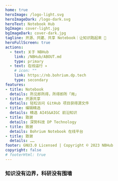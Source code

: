 ```yaml
---
home: true
heroImage: /logo-light.svg
heroImageDark: /logo-dark.svg
heroText: Notebook Hub
bgImage: cover-light.jpg
bgImageDark: cover-dark.jpg
tagline: 开源、共建、共享 Notebook｜让知识跑起来 🏃
heroFullScreen: true
actions:
  - text: 关于 NBHub
    link: /NBHub/ABOUT.md
    type: primary
  - text: 在线运行 ✈
    # icon: ""
    link: https://nb.bohrium.dp.tech
    type: secondary
features:
- title: Notebook
  details: 所见即所得，所得即所「用」
- title: 开源共享
  details: 轻松访问 GitHub 项目获得源文件
- title: 编辑精选
  details: 精选 AI4S&AIGC 前沿知识
- title: 致谢
  details: 深势科技 DP Technology
- title: 致谢
  details: Bohrium Notebook 在线平台
- title: 致谢
  details: ……
footer: GNU3.0 Licensed | Copyright © 2023 NBHub
copyright: false
# footerHtml: true
---
```


### 知识没有边界，科研没有围墙